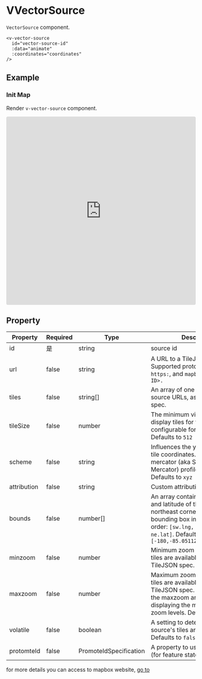 # VVectorSource

`VectorSource` component.

```
<v-vector-source
  id="vector-source-id"
  :data="animate"
  :coordinates="coordinates"
/>
```

## Example

### Init Map

Render `v-vector-source` component.

<iframe src="https://codesandbox.io/embed/vmap-examples-mnqjgn?fontsize=14&hidenavigation=1&initialpath=%2Fvsource%2Fvvectorsource%2Fbasic&module=%2Fsrc%2Fviews%2Fvsource%2Fvvectorsource%2FBasic.vue&theme=dark"
     style="width:100%; height:500px; border:0; border-radius: 4px; overflow:hidden;"
     title="vmap examples"
     allow="accelerometer; ambient-light-sensor; camera; encrypted-media; geolocation; gyroscope; hid; microphone; midi; payment; usb; vr; xr-spatial-tracking"
     sandbox="allow-forms allow-modals allow-popups allow-presentation allow-same-origin allow-scripts"
   ></iframe>

## Property

| Property    | Required | Type                   | Description                                                                                                                                                                                                                  |
| ----------- | -------- | ---------------------- | ---------------------------------------------------------------------------------------------------------------------------------------------------------------------------------------------------------------------------- |
| id          | 是       | string                 | source id                                                                                                                                                                                                                    |
| url         | false    | string                 | A URL to a TileJSON resource. Supported protocols are `http:`, `https:`, and `mapbox://<Tileset ID>. `                                                                                                                       |
| tiles       | false    | string[]               | An array of one or more tile source URLs, as in the TileJSON spec.                                                                                                                                                           |
| tileSize    | false    | number                 | The minimum visual size to display tiles for this layer. Only configurable for raster layers. Defaults to `512`                                                                                                              |
| scheme      | false    | string                 | Influences the y direction of the tile coordinates. The global-mercator (aka Spherical Mercator) profile is assumed. Defaults to `xyz`                                                                                       |
| attribution | false    | string                 | Custom attribution.                                                                                                                                                                                                          |
| bounds      | false    | number[]               | An array containing the longitude and latitude of the southwest and northeast corners of the source's bounding box in the following order: `[sw.lng, sw.lat, ne.lng, ne.lat]`. Defaults to `[-180,-85.051129,180,85.051129]` |
| minzoom     | false    | number                 | Minimum zoom level for which tiles are available, as in the TileJSON spec. Defaults to `0`                                                                                                                                   |
| maxzoom     | false    | number                 | Maximum zoom level for which tiles are available, as in the TileJSON spec. Data from tiles at the maxzoom are used when displaying the map at higher zoom levels. Defaults to `22`                                           |
| volatile    | false    | boolean                | A setting to determine whether a source's tiles are cached locally. Defaults to `false`                                                                                                                                      |
| protomteId  | false    | PromoteIdSpecification | A property to use as a feature id (for feature state).                                                                                                                                                                       |

for more details you can access to mapbox website, [go to](https://docs.mapbox.com/mapbox-gl-js/style-spec/sources/#vector)
